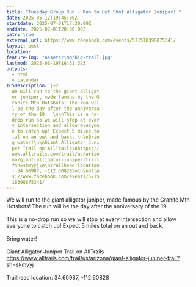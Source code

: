 ```yaml
---
title: "Tuesday Group Run - Run to Hot Shot Alligator Juniper! "
date: 2025-05-12T19:45:00Z
startdate: 2025-07-01T17:30:00Z
enddate: 2025-07-01T20:30:00Z
patr: true
external_url: https://www.facebook.com/events/571518398875341/
layout: post
location: 
feature-img: "assets/img/big-trail.jpg"
lastmod: 2025-06-19T16:51:32Z
outputs:
  - html
  - calendar
ICSDescription: |+2
  We will run to the giant alligat  or juniper, made famous by the G  ranite Mtn Hotshots! The run wil  l be the day after the anniversa  ry of the 19.  \n\nThis is a no-  drop run so we will stop at ever  y intersection and allow everyon  e to catch up! Expect 5 miles to  tal on an out and back. \n\nBrin  g water!\n\nGiant Alligator Juni  per Trail on AllTrails\nhttps://  www.alltrails.com/trail/us/arizo  na/giant-alligator-juniper-trail  ?sh=skmyyj\n\nTrailhead location  : 34.60987, -112.60828\n\n\nhttp  s://www.facebook.com/events/5715  18398875341/
---
```


We will run to the giant alligator juniper, made famous by the Granite Mtn Hotshots! The run will be the day after the anniversary of the 19.  <br>
  <br>
  This is a no-drop run so we will stop at every intersection and allow everyone to catch up! Expect 5 miles total on an out and back. <br>
  <br>
  Bring water!<br>
  <br>
  Giant Alligator Juniper Trail on AllTrails<br>
  [https://www.alltrails.com/trail/us/arizona/giant-alligator-juniper-trail?sh=skmyyj<br>
](https://www.alltrails.com/trail/us/arizona/giant-alligator-juniper-trail?sh=skmyyj<br>
)  <br>
  Trailhead location&#58; 34.60987, -112.60828<br>
  <br>
  <br>
  
